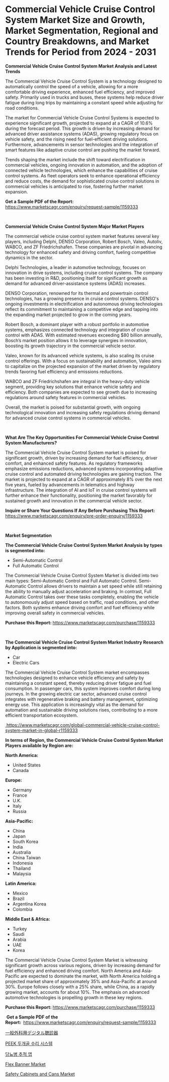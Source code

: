 <p><h1>Commercial Vehicle Cruise Control System Market Size and Growth, Market Segmentation, Regional and Country Breakdowns, and Market Trends for Period from 2024 -  2031</h1></p><p><strong>Commercial Vehicle Cruise Control System Market Analysis and Latest Trends</strong></p>
<p><p>The Commercial Vehicle Cruise Control System is a technology designed to automatically control the speed of a vehicle, allowing for a more comfortable driving experience, enhanced fuel efficiency, and improved safety. Primarily used in trucks and buses, these systems help reduce driver fatigue during long trips by maintaining a constant speed while adjusting for road conditions.</p><p>The market for Commercial Vehicle Cruise Control Systems is expected to experience significant growth, projected to expand at a CAGR of 10.6% during the forecast period. This growth is driven by increasing demand for advanced driver assistance systems (ADAS), growing regulatory focus on vehicle safety, and the rising need for fuel-efficient driving solutions. Furthermore, advancements in sensor technologies and the integration of smart features like adaptive cruise control are pushing the market forward.</p><p>Trends shaping the market include the shift toward electrification in commercial vehicles, ongoing innovation in automation, and the adoption of connected vehicle technologies, which enhance the capabilities of cruise control systems. As fleet operators seek to enhance operational efficiency and reduce costs, the demand for sophisticated cruise control solutions in commercial vehicles is anticipated to rise, fostering further market expansion.</p></p>
<p><strong>Get a Sample PDF of the Report:&nbsp;</strong> <a href="https://www.marketscagr.com/enquiry/request-sample/1159333">https://www.marketscagr.com/enquiry/request-sample/1159333</a></p>
<p>&nbsp;</p>
<p><strong>Commercial Vehicle Cruise Control System Major Market Players</strong></p>
<p><p>The commercial vehicle cruise control system market features several key players, including Delphi, DENSO Corporation, Robert Bosch, Valeo, Autoliv, WABCO, and ZF Friedrichshafen. These companies are pivotal in advancing technology for enhanced safety and driving comfort, fueling competitive dynamics in the sector.</p><p>Delphi Technologies, a leader in automotive technology, focuses on innovation in drive systems, including cruise control systems. The company has been investing in R&D, positioning itself for significant growth as demand for advanced driver-assistance systems (ADAS) increases.</p><p>DENSO Corporation, renowned for its thermal and powertrain control technologies, has a growing presence in cruise control systems. DENSO's ongoing investments in electrification and autonomous driving technologies reflect its commitment to maintaining a competitive edge and tapping into the expanding market projected to grow in the coming years.</p><p>Robert Bosch, a dominant player with a robust portfolio in automotive systems, emphasizes connected technology and integration of cruise control with ADAS. With estimated revenues exceeding $80 billion annually, Bosch’s market position allows it to leverage synergies in innovation, boosting its growth trajectory in the commercial vehicle sector.</p><p>Valeo, known for its advanced vehicle systems, is also scaling its cruise control offerings. With a focus on sustainability and automation, Valeo aims to capitalize on the projected expansion of the market driven by regulatory trends favoring fuel efficiency and emissions reductions.</p><p>WABCO and ZF Friedrichshafen are integral in the heavy-duty vehicle segment, providing key solutions that enhance vehicle safety and efficiency. Both companies are expected to see growth due to increasing regulations around safety features in commercial vehicles.</p><p>Overall, the market is poised for substantial growth, with ongoing technological innovation and increasing safety regulations driving demand for advanced cruise control systems in commercial vehicles.</p></p>
<p>&nbsp;</p>
<p><strong>What Are The Key Opportunities For Commercial Vehicle Cruise Control System Manufacturers?</strong></p>
<p><p>The Commercial Vehicle Cruise Control System market is poised for significant growth, driven by increasing demand for fuel efficiency, driver comfort, and enhanced safety features. As regulatory frameworks emphasize emissions reductions, advanced systems incorporating adaptive cruise control and automated driving technologies are gaining traction. The market is projected to expand at a CAGR of approximately 8% over the next five years, fueled by advancements in telematics and highway infrastructure. The integration of AI and IoT in cruise control systems will further enhance their functionality, positioning the market favorably for sustained growth and innovation in the commercial vehicle sector.</p></p>
<p><strong>Inquire or Share Your Questions If Any Before Purchasing This Report:</strong> <a href="https://www.marketscagr.com/enquiry/pre-order-enquiry/1159333">https://www.marketscagr.com/enquiry/pre-order-enquiry/1159333</a></p>
<p>&nbsp;</p>
<p><strong>Market Segmentation</strong></p>
<p><strong>The Commercial Vehicle Cruise Control System Market Analysis by types is segmented into:</strong></p>
<p><ul><li>Semi-Automatic Control</li><li>Full Automatic Control</li></ul></p>
<p><p>The Commercial Vehicle Cruise Control System Market is divided into two main types: Semi-Automatic Control and Full Automatic Control. Semi-Automatic Control allows drivers to maintain a set speed while still retaining the ability to manually adjust acceleration and braking. In contrast, Full Automatic Control takes over these tasks completely, enabling the vehicle to autonomously adjust speed based on traffic, road conditions, and other factors. Both systems enhance driving comfort and fuel efficiency while improving overall safety in commercial vehicles.</p></p>
<p><strong>Purchase this Report:&nbsp;</strong><a href="https://www.marketscagr.com/purchase/1159333">https://www.marketscagr.com/purchase/1159333</a></p>
<p>&nbsp;</p>
<p><strong>The Commercial Vehicle Cruise Control System Market Industry Research by Application is segmented into:</strong></p>
<p><ul><li>Car</li><li>Electric Cars</li></ul></p>
<p><p>The Commercial Vehicle Cruise Control System market encompasses technologies designed to enhance vehicle efficiency and safety by maintaining a constant speed, thereby reducing driver fatigue and fuel consumption. In passenger cars, this system improves comfort during long journeys. In the growing electric car sector, advanced cruise control integrates with regenerative braking and battery management, optimizing energy use. This application is increasingly vital as the demand for automation and sustainable driving solutions rises, contributing to a more efficient transportation ecosystem.</p></p>
<p><a href="https://www.marketscagr.com/global-commercial-vehicle-cruise-control-system-market-in-global-r1159333">&nbsp;https://www.marketscagr.com/global-commercial-vehicle-cruise-control-system-market-in-global-r1159333</a></p>
<p><strong>In terms of Region, the Commercial Vehicle Cruise Control System Market Players available by Region are:</strong></p>
<p>
    <p> <strong> North America: </strong>
        <ul>
            <li>United States</li>
            <li>Canada</li>
        </ul>
        </p> 
    <p> <strong> Europe: </strong>
        <ul>
            <li>Germany</li>
            <li>France</li>
            <li>U.K.</li>
            <li>Italy</li>
            <li>Russia</li>
        </ul>
        </p> 
    <p> <strong> Asia-Pacific: </strong>
        <ul>
            <li>China</li>
            <li>Japan</li>
            <li>South Korea</li>
            <li>India</li>
            <li>Australia</li>
            <li>China Taiwan</li>
            <li>Indonesia</li>
            <li>Thailand</li>
            <li>Malaysia</li>
        </ul>
        </p> 
    <p> <strong> Latin America: </strong>
        <ul>
            <li>Mexico</li>
            <li>Brazil</li>
            <li>Argentina Korea</li>
            <li>Colombia</li>
        </ul>
        </p> 
    <p> <strong> Middle East & Africa: </strong>
        <ul>
            <li>Turkey</li>
            <li>Saudi</li>
            <li>Arabia</li>
            <li>UAE</li>
            <li>Korea</li>
        </ul>
    </p>
    </p>
<p><p>The Commercial Vehicle Cruise Control System Market is witnessing significant growth across various regions, driven by increasing demand for fuel efficiency and enhanced driving comfort. North America and Asia-Pacific are expected to dominate the market, with North America holding a projected market share of approximately 35% and Asia-Pacific at around 30%. Europe follows closely with a 25% share, while China, as a rapidly growing market, accounts for about 10%. The emphasis on advanced automotive technologies is propelling growth in these key regions.</p></p>
<p><strong>Purchase this Report: </strong><a href="https://www.marketscagr.com/purchase/1159333">https://www.marketscagr.com/purchase/1159333</a></p>
<p>&nbsp;<strong>Get a Sample PDF of the Report:&nbsp;&nbsp;</strong><a href="https://www.marketscagr.com/enquiry/request-sample/1159333">https://www.marketscagr.com/enquiry/request-sample/1159333</a></p>
<p><strong></strong></p>
<p><p><a href="https://medium.com/@schmahlson/general-surgery-digital-stethoscope-51b6710fad30">一般外科用デジタル聴診器</a></p><p><a href="https://medium.com/@nashbeahan2023/%EC%84%B8%EA%B3%84-peek-cranial-repair-system-market-%EC%9D%80-2024%EC%97%90%EC%84%9C-2031%EB%A1%9C-%EC%97%B0%ED%8F%89%EA%B7%A0-%EC%A6%9D%EA%B0%80%EC%9C%A8%EC%9D%84-%EB%B3%B4%EC%9D%BC-%EA%B2%83%EC%9C%BC%EB%A1%9C-%EC%98%88%EC%83%81%EB%90%A9%EB%8B%88%EB%8B%A4-0c2cb3896bb1">PEEK 두개골 수리 시스템</a></p><p><a href="https://medium.com/@nashbeahan2023/%EC%84%B8%EA%B3%84-diabetes-tracking-apps-market-%EC%9D%80-2024%EC%97%90%EC%84%9C-2031%EB%A1%9C-%EC%97%B0%ED%8F%89%EA%B7%A0-%EC%A6%9D%EA%B0%80%EC%9C%A8%EC%9D%84-%EB%B3%B4%EC%9D%BC-%EA%B2%83%EC%9C%BC%EB%A1%9C-%EC%98%88%EC%83%81%EB%90%A9%EB%8B%88%EB%8B%A4-8b490da4ff93">당뇨병 추적 앱</a></p><p><a href="https://www.linkedin.com/pulse/flex-banner-market-trends-analysis-opportunities-challenges-ek6yf?trackingId=TuGzGVLeSJmFcgYF%2FQ6gSQ%3D%3D">Flex Banner Market</a></p><p><a href="https://github.com/tamvrosiya/Market-Research-Report-List-6/blob/main/safety-cabinets-and-cans-market.md">Safety Cabinets and Cans Market</a></p></p>